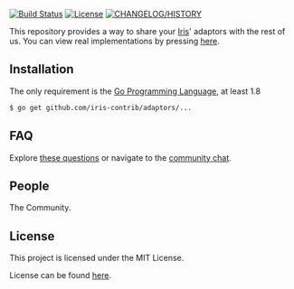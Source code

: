 <a href="https://travis-ci.org/iris-contrib/adaptors"><img src="https://img.shields.io/travis/iris-contrib/adaptors.svg?style=flat-square" alt="Build Status"></a>
<a href="https://github.com/iris-contrib/adaptors/blob/master/LICENSE"><img src="https://img.shields.io/badge/%20license-MIT%20%20License%20-E91E63.svg?style=flat-square" alt="License"></a>
<a href="https://github.com/kataras/iris/blob/v6/HISTORY.md"><img src="https://img.shields.io/badge/codename-√Νεxτ%20-blue.svg?style=flat-square" alt="CHANGELOG/HISTORY"></a>



This repository provides a way to share your [Iris](https://github.com/kataras/iris)' adaptors with the rest of us. You can view real implementations by pressing [here](https://github.com/kataras/iris/tree/v6/adaptors).

Installation
------------
The only requirement is the [Go Programming Language](https://golang.org/dl), at least 1.8

```bash
$ go get github.com/iris-contrib/adaptors/...
```


FAQ
------------
Explore [these questions](https://github.com/iris-contrib/adaptors/issues) or navigate to the [community chat][Chat].


People
------------
The Community.


License
------------

This project is licensed under the MIT License.

License can be found [here](LICENSE).

[Travis Widget]: https://img.shields.io/travis/iris-contrib/adaptors.svg?style=flat-square
[Travis]: http://travis-ci.org/iris-contrib/adaptors
[License Widget]: https://img.shields.io/badge/license-MIT%20%20License%20-E91E63.svg?style=flat-square
[License]: https://github.com/iris-contrib/adaptors/blob/master/LICENSE
[Release Widget]: https://img.shields.io/badge/release-v6-blue.svg?style=flat-square
[Release]: https://github.com/iris-contrib/adaptors/releases
[Chat Widget]: https://img.shields.io/badge/community-chat-00BCD4.svg?style=flat-square
[Chat]: https://kataras.rocket.chat/channel/iris
